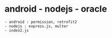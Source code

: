 # android - nodejs - oracle
    - android : permission, retrofit2
    - nodejs : express.js, multer
    - index2.js
